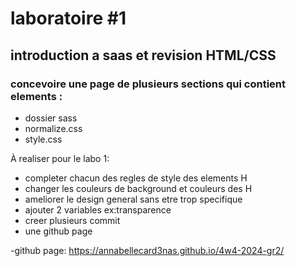 # laboratoire #1
## introduction a saas et revision HTML/CSS

### concevoire une page de plusieurs sections qui contient elements :
- dossier sass 
- normalize.css
- style.css


À realiser pour le labo 1:

- completer chacun des regles de style des elements H
- changer les couleurs de background et couleurs des H
- ameliorer le design general sans etre trop specifique 
- ajouter 2 variables ex:transparence 
- creer plusieurs commit 
- une github page

-github page: https://annabellecard3nas.github.io/4w4-2024-gr2/ 